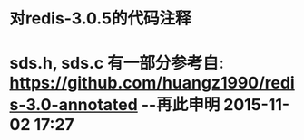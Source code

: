 # 对redis-3.0.5的代码注释
# sds.h, sds.c 有一部分参考自: https://github.com/huangz1990/redis-3.0-annotated --再此申明 2015-11-02 17:27
